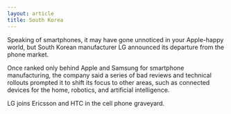 ```yaml
---
layout: article
title: South Korea
---
```


Speaking of smartphones, it may have gone unnoticed in your Apple-happy world, but South Korean manufacturer LG announced its departure from the phone market.

Once ranked only behind Apple and Samsung for smartphone manufacturing, the company said a series of bad reviews and technical rollouts prompted it to shift its focus to other areas, such as connected devices for the home, robotics, and artificial intelligence.

LG joins Ericsson and HTC in the cell phone graveyard.
